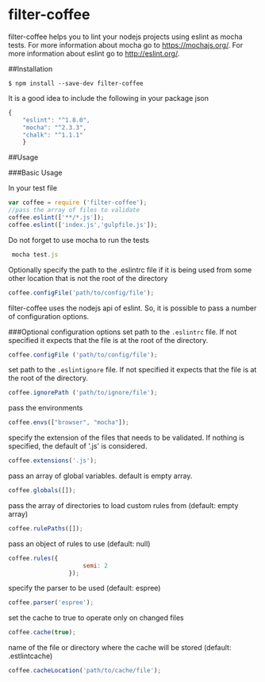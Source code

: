 # filter-coffee
filter-coffee helps you to lint your nodejs projects using eslint as mocha tests.
For more information about mocha go to https://mochajs.org/.
For more information about eslint go to http://eslint.org/.

##Installation
```
$ npm install --save-dev filter-coffee
```

It is a good idea to include the following in your package json

```javascript
{
    "eslint": "^1.8.0",
    "mocha": "^2.3.3",
    "chalk": "^1.1.1"
    }
```

##Usage

###Basic Usage

In your test file

```javascript
var coffee = require ('filter-coffee');
//pass the array of files to validate
coffee.eslint(['**/*.js']);
coffee.eslint(['index.js','gulpfile.js']);
```

Do not forget to use mocha to run the tests
 
```javascript
 mocha test.js
``` 

Optionally specify the path to the .eslintrc file if it is being used from some other location that is not the root of the directory
```javascript
coffee.configFile('path/to/config/file');
```
filter-coffee uses the nodejs api of eslint. So, it is possible to pass a number of configuration options.

###Optional configuration options
set path to the `.eslintrc` file. If not specified it expects that the file is at the root of the directory.
```javascript
coffee.configFile ('path/to/config/file');
```

set path to the `.eslintignore` file. If not specified it expects that the file is at the root of the directory.
```javascript
coffee.ignorePath ('path/to/ignore/file');
```

pass the environments
```javascript
coffee.envs(["browser", "mocha"]);
```

specify the extension of the files that needs to be validated. If nothing is specified, the default of '.js' is considered.
```javascript
coffee.extensions('.js');
```
pass an array of global variables. default is empty array.
```javascript
coffee.globals([]);
```

pass the array of directories to load custom rules from (default: empty array)
```javascript
coffee.rulePaths([]);
```

pass an object of rules to use (default: null)
```javascript
coffee.rules({
                     semi: 2
                 }); 
```

specify the parser to be used (default: espree)
```javascript
coffee.parser('espree');
```

set the cache to true to operate only on changed files
```javascript
coffee.cache(true);
```

name of the file or directory where the cache will be stored (default: .estlintcache)
```javascript
coffee.cacheLocation('path/to/cache/file');
```

